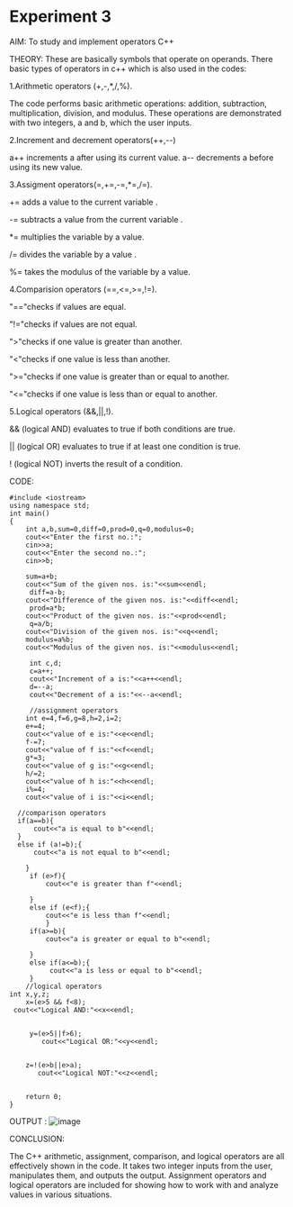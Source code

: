 # Experiment 3


AIM: To study and implement operators C++

THEORY: These are basically symbols that operate on operands. There basic types of operators in c++ which is also used in the codes:

1.Arithmetic operators (+,-,*,/,%). 

The code performs basic arithmetic operations: addition, subtraction, multiplication, division, and modulus. These operations are demonstrated with two integers, a and b, which the user inputs.

2.Increment and decrement operators(++,--)
   
a++ increments a after using its current value. a-- decrements a before using its new value.
   
3.Assigment operators(=,+=,-=,*=,/=). 

+= adds a value to the current variable .

-= subtracts a value from the current variable .

*= multiplies the variable by a value.

/= divides the variable by a value .

%= takes the modulus of the variable by a value.


4.Comparision operators (==,<=,>=,!=).
   
"=="checks if values are equal.

"!="checks if values are not equal.

">"checks if one value is greater than another.

"<"checks if one value is less than another.

">="checks if one value is greater than or equal to another.

"<="checks if one value is less than or equal to another.

   
5.Logical operators (&&,||,!). 

&& (logical AND) evaluates to true if both conditions are true.

|| (logical OR) evaluates to true if at least one condition is true.

! (logical NOT) inverts the result of a condition.

CODE:
```
#include <iostream>
using namespace std;
int main()
{
    int a,b,sum=0,diff=0,prod=0,q=0,modulus=0;
    cout<<"Enter the first no.:";
    cin>>a;
    cout<<"Enter the second no.:";
    cin>>b;
   
    sum=a+b;
    cout<<"Sum of the given nos. is:"<<sum<<endl;
     diff=a-b;
    cout<<"Difference of the given nos. is:"<<diff<<endl;
     prod=a*b;
    cout<<"Product of the given nos. is:"<<prod<<endl;
     q=a/b;
    cout<<"Division of the given nos. is:"<<q<<endl;
    modulus=a%b;
    cout<<"Modulus of the given nos. is:"<<modulus<<endl;

     int c,d;
     c=a++;
     cout<<"Increment of a is:"<<a++<<endl;
     d=--a;
     cout<<"Decrement of a is:"<<--a<<endl;
     
     //assignment operators
    int e=4,f=6,g=8,h=2,i=2;
    e+=4;
    cout<<"value of e is:"<<e<<endl;
    f-=7;
    cout<<"value of f is:"<<f<<endl;
    g*=3;
    cout<<"value of g is:"<<g<<endl;
    h/=2;
    cout<<"value of h is:"<<h<<endl;
    i%=4;
    cout<<"value of i is:"<<i<<endl;
   
  //comparison operators
  if(a==b){
      cout<<"a is equal to b"<<endl;
  }
  else if (a!=b);{
      cout<<"a is not equal to b"<<endl;
 
    }
     if (e>f){
         cout<<"e is greater than f"<<endl;
         
     }
     else if (e<f);{
         cout<<"e is less than f"<<endl;
         }
     if(a>=b){
         cout<<"a is greater or equal to b"<<endl;
         
     }
     else if(a<=b);{
          cout<<"a is less or equal to b"<<endl;
     }
    //logical operators
int x,y,z;
    x=(e>5 && f<8);
 cout<<"Logical AND:"<<x<<endl;
    
    
     y=(e>5||f>6);
        cout<<"Logical OR:"<<y<<endl;
       
    
    z=!(e>b||e>a);
       cout<<"Logical NOT:"<<z<<endl;
    
   
    return 0;
}
```
OUTPUT :
![image](https://github.com/user-attachments/assets/b13c4da9-f07f-4dbc-9f44-b8071f1489da)

CONCLUSION:

The C++ arithmetic, assignment, comparison, and logical operators are all effectively shown in the code. It takes two integer inputs from the user, manipulates them, and outputs the output. Assignment operators and logical operators are included for showing how to work with and analyze values in various situations.


